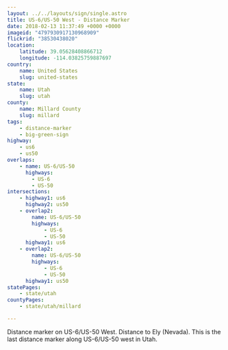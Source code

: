 ```yaml
---
layout: ../../layouts/sign/single.astro
title: US-6/US-50 West - Distance Marker
date: 2018-02-13 11:37:49 +0000 +0000
imageid: "4797930917130968909"
flickrid: "38530438020"
location:
    latitude: 39.05628408866712
    longitude: -114.03825759887697
country:
    name: United States
    slug: united-states
state:
    name: Utah
    slug: utah
county:
    name: Millard County
    slug: millard
tags:
    - distance-marker
    - big-green-sign
highway:
    - us6
    - us50
overlaps:
    - name: US-6/US-50
      highways:
        - US-6
        - US-50
intersections:
    - highway1: us6
      highway2: us50
    - overlap2:
        name: US-6/US-50
        highways:
            - US-6
            - US-50
      highway1: us6
    - overlap2:
        name: US-6/US-50
        highways:
            - US-6
            - US-50
      highway1: us50
statePages:
    - state/utah
countyPages:
    - state/utah/millard

---
```

Distance marker on US-6/US-50 West.  Distance to Ely (Nevada).  This is the last distance marker along US-6/US-50 west in Utah.